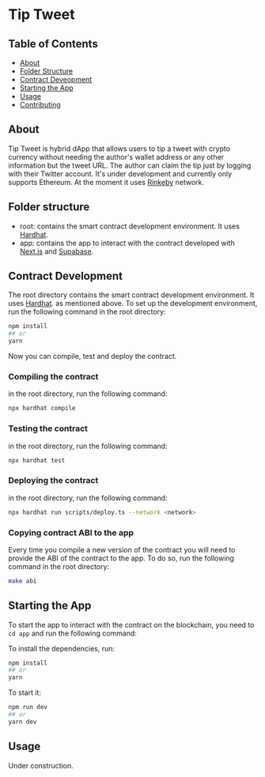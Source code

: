 # Tip Tweet 

## Table of Contents

- [About](#about)
- [Folder Structure](#folder_structure)
- [Contract Deveopment](#contract_deveopment)
- [Starting the App](#getting_started)
- [Usage](#usage)
- [Contributing](../CONTRIBUTING.md)

## About <a name = "about"></a>

Tip Tweet is hybrid dApp that allows users to tip a tweet with crypto currency without needing the author's wallet address or any other information but the tweet URL. The author can claim the tip just by logging with their Twitter account. It's under development and currently only supports Ethereum. At the moment it uses [Rinkeby](https://rinkeby.etherscan.io/) network.

## Folder structure <a name = "folder_structure"></a>

- root: contains the smart contract development environment. It uses [Hardhat](https://hardhat.org/).
- app: contains the app to interact with the contract developed with [Next.js](https://nextjs.org/) and [Supabase](https://supabase.io/).

## Contract Development <a name = "contract_development"></a>

The root directory contains the smart contract development environment. It uses [Hardhat](https://hardhat.org/). as mentioned above.
To set up the development environment, run the following command in the root directory:
```bash
npm install
## or
yarn
```

Now you can compile, test and deploy the contract.

### Compiling the contract
in the root directory, run the following command:
```bash
npx hardhat compile
```
### Testing the contract
in the root directory, run the following command:
```bash
npx hardhat test
```
### Deploying the contract
in the root directory, run the following command:
```bash
npx hardhat run scripts/deploy.ts --network <network>
```
### Copying contract ABI to the app
Every time you compile a new version of the contract you will need to provide the ABI of the contract to the app.
To do so, run the following command in the root directory:
```bash
make abi
```

## Starting the App <a name = ""></a>

To start the app to interact with the contract on the blockchain, you need to `cd app` and run the following command:

To install the dependencies, run:
```bash
npm install
## or
yarn
```

 To start it:
```bash
npm run dev
## or
yarn dev
```

## Usage <a name = "usage"></a>

Under construction.